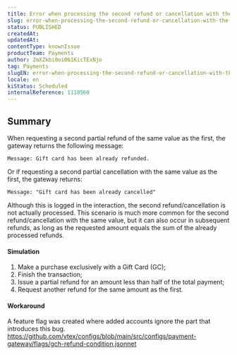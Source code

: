```yaml
---
title: Error when processing the second refund or cancellation with the same value as the first
slug: error-when-processing-the-second-refund-or-cancellation-with-the-same-value-as-the-first
status: PUBLISHED
createdAt: 
updatedAt: 
contentType: knownIssue
productTeam: Payments
author: 2mXZkbi0oi061KicTExNjo
tag: Payments
slugEN: error-when-processing-the-second-refund-or-cancellation-with-the-same-value-as-the-first
locale: en
kiStatus: Scheduled
internalReference: 1118560
---
```


## Summary


When requesting a second partial refund of the same value as the first, the gateway returns the following message:

    Message: Gift card has been already refunded.


Or if requesting a second partial cancellation with the same value as the first, the gateway returns:

    Message: "Gift card has been already cancelled"


Although this is logged in the interaction, the second refund/cancellation is not actually processed.
This scenario is much more common for the second refund/cancellation with the same value, but it can also occur in subsequent refunds, as long as the requested amount equals the sum of the already processed refunds.


#### Simulation



1. Make a purchase exclusively with a Gift Card (GC);
2. Finish the transaction;
3. Issue a partial refund for an amount less than half of the total payment;
4. Request another refund for the same amount as the first.


#### Workaround


A feature flag was created where added accounts ignore the part that introduces this bug.
https://github.com/vtex/configs/blob/main/src/configs/payment-gateway/flags/gch-refund-condition.jsonnet


